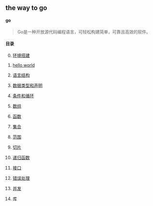 ## the way to go

#### go

> Go是一种开放源代码编程语言，可轻松构建简单，可靠且高效的软件。

#### 目录

0. [环境搭建](0.install/环境搭建.md)

1. [hello world](1.demo/README.md)

2. [语言结构](2.structure/README.md)

3. [数据类型和声明](3.dataType/README.md)

4. [条件和循环](4.if-for/README.md)

5. [数组](5.arr/README.md)

6. [函数](6.fun/README.md)

7. [集合](7.map/README.md)

8. [范围](8.range/README.md)

9. [切片](9.slice/README.md)

10. [递归函数](10.recursive/README.md)

11. [接口](11.interface/README.md)

12. [错误处理](12.error/README.md)

13. [并发](13.conc/README.md)

14. 库
